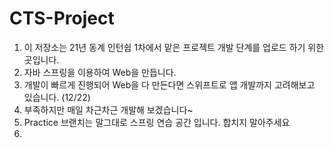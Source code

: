 # CTS-Project 

1.  이 저장소는 21년 동계 인턴쉽 1차에서 맡은 프로젝트 개발 단계를 업로드 하기 위한 곳입니다.
2.  자바 스프링을 이용하여 Web을 만듭니다. 
3.  개발이 빠르게 진행되어 Web을 다 만든다면 스위프트로 앱 개발까지 고려해보고 있습니다. (12/22) 
4.  부족하지만 매일 차근차근 개발해 보겠습니다~
5.  Practice 브랜치는 말그대로 스프링 연습 공간 입니다. 합치지 말아주세요
6.  

